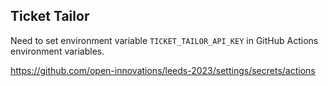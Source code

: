 ## Ticket Tailor

Need to set environment variable `TICKET_TAILOR_API_KEY` in GitHub Actions environment variables.

https://github.com/open-innovations/leeds-2023/settings/secrets/actions